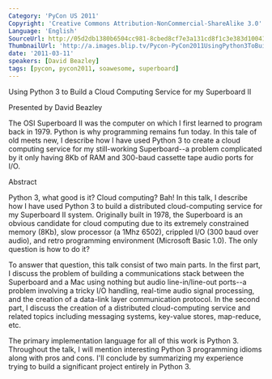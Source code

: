 ```yaml
---
Category: 'PyCon US 2011'
Copyright: 'Creative Commons Attribution-NonCommercial-ShareAlike 3.0'
Language: 'English'
SourceUrl: http://05d2db1380b6504cc981-8cbed8cf7e3a131cd8f1c3e383d10041.r93.cf2.rackcdn.com/pycon-us-2011/443_using-python-3-to-build-a-cloud-computing-service-for-my-superboard-ii.mp4
ThumbnailUrl: 'http://a.images.blip.tv/Pycon-PyCon2011UsingPython3ToBuildACloudComputingServiceFor438.png'
date: '2011-03-11'
speakers: [David Beazley]
tags: [pycon, pycon2011, soawesome, superboard]
---
```

Using Python 3 to Build a Cloud Computing Service for my Superboard II

Presented by David Beazley

The OSI Superboard II was the computer on which I first learned to program
back in 1979. Python is why programming remains fun today. In this tale of old
meets new, I describe how I have used Python 3 to create a cloud computing
service for my still-working Superboard--a problem complicated by it only
having 8Kb of RAM and 300-baud cassette tape audio ports for I/O.

Abstract

Python 3, what good is it? Cloud computing? Bah! In this talk, I describe how
I have used Python 3 to build a distributed cloud-computing service for my
Superboard II system. Originally built in 1978, the Superboard is an obvious
candidate for cloud computing due to its extremely constrained memory (8Kb),
slow processor (a 1Mhz 6502), crippled I/O (300 baud over audio), and retro
programming environment (Microsoft Basic 1.0). The only question is how to do
it?

To answer that question, this talk consist of two main parts. In the first
part, I discuss the problem of building a communications stack between the
Superboard and a Mac using nothing but audio line-in/line-out ports--a problem
involving a tricky I/O handling, real-time audio signal processing, and the
creation of a data-link layer communication protocol. In the second part, I
discuss the creation of a distributed cloud-computing service and related
topics including messaging systems, key-value stores, map-reduce, etc.

The primary implementation language for all of this work is Python 3.
Throughout the talk, I will mention interesting Python 3 programming idioms
along with pros and cons. I'll conclude by summarizing my experience trying to
build a significant project entirely in Python 3.


